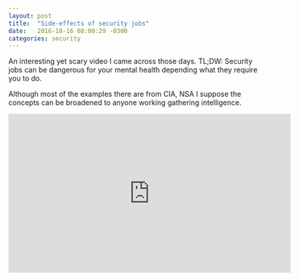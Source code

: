 ```yaml
---
layout: post
title:  "Side-effects of security jobs"
date:   2016-10-16 08:00:29 -0300
categories: security
---
```


An interesting yet scary video I came across those days. TL;DW: Security jobs can be dangerous for your mental health depending what they require you to do.

Although most of the examples there are from CIA, NSA I suppose the concepts can be broadened to anyone working gathering intelligence.

<iframe width="560" height="315" src="https://www.youtube.com/embed/IowHTVxHpAs?rel=0" frameborder="0" allowfullscreen></iframe>
